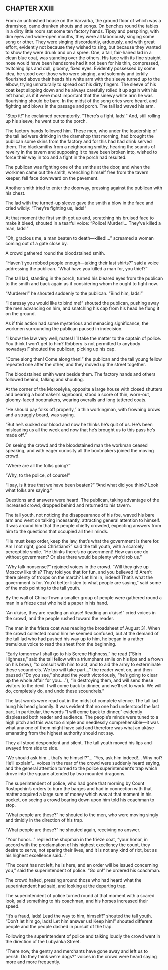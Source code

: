 ## CHAPTER XXIII

From an unfinished house on the Varvárka, the ground floor of which was
a dramshop, came drunken shouts and songs. On benches round the tables
in a dirty little room sat some ten factory hands. Tipsy and perspiring,
with dim eyes and wide-open mouths, they were all laboriously singing
some song or other. They were singing discordantly, arduously, and with
great effort, evidently not because they wished to sing, but because
they wanted to show they were drunk and on a spree. One, a tall,
fair-haired lad in a clean blue coat, was standing over the others. His
face with its fine straight nose would have been handsome had it not
been for his thin, compressed, twitching lips and dull, gloomy, fixed
eyes. Evidently possessed by some idea, he stood over those who were
singing, and solemnly and jerkily flourished above their heads his white
arm with the sleeve turned up to the elbow, trying unnaturally to spread
out his dirty fingers. The sleeve of his coat kept slipping down and he
always carefully rolled it up again with his left hand, as if it were
most important that the sinewy white arm he was flourishing should be
bare. In the midst of the song cries were heard, and fighting and blows
in the passage and porch. The tall lad waved his arm.

“Stop it!” he exclaimed peremptorily. “There’s a fight, lads!” And,
still rolling up his sleeve, he went out to the porch.

The factory hands followed him. These men, who under the leadership of
the tall lad were drinking in the dramshop that morning, had brought the
publican some skins from the factory and for this had had drink served
them. The blacksmiths from a neighboring smithy, hearing the sounds of
revelry in the tavern and supposing it to have been broken into, wished
to force their way in too and a fight in the porch had resulted.

The publican was fighting one of the smiths at the door, and when the
workmen came out the smith, wrenching himself free from the tavern
keeper, fell face downward on the pavement.

Another smith tried to enter the doorway, pressing against the publican
with his chest.

The lad with the turned-up sleeve gave the smith a blow in the face and
cried wildly: “They’re fighting us, lads!”

At that moment the first smith got up and, scratching his bruised
face to make it bleed, shouted in a tearful voice: “Police! Murder!...
They’ve killed a man, lads!”

“Oh, gracious me, a man beaten to death—killed!...” screamed a woman
coming out of a gate close by.

A crowd gathered round the bloodstained smith.

“Haven’t you robbed people enough—taking their last shirts?” said a
voice addressing the publican. “What have you killed a man for, you
thief?”

The tall lad, standing in the porch, turned his bleared eyes from the
publican to the smith and back again as if considering whom he ought to
fight now.

“Murderer!” he shouted suddenly to the publican. “Bind him, lads!”

“I daresay you would like to bind me!” shouted the publican, pushing
away the men advancing on him, and snatching his cap from his head he
flung it on the ground.

As if this action had some mysterious and menacing significance, the
workmen surrounding the publican paused in indecision.

“I know the law very well, mates! I’ll take the matter to the captain
of police. You think I won’t get to him? Robbery is not permitted to
anybody nowadays!” shouted the publican, picking up his cap.

“Come along then! Come along then!” the publican and the tall young
fellow repeated one after the other, and they moved up the street
together.

The bloodstained smith went beside them. The factory hands and others
followed behind, talking and shouting.

At the corner of the Moroséyka, opposite a large house with closed
shutters and bearing a bootmaker’s signboard, stood a score of thin,
worn-out, gloomy-faced bootmakers, wearing overalls and long tattered
coats.

“He should pay folks off properly,” a thin workingman, with frowning
brows and a straggly beard, was saying.

“But he’s sucked our blood and now he thinks he’s quit of us. He’s been
misleading us all the week and now that he’s brought us to this pass
he’s made off.”

On seeing the crowd and the bloodstained man the workman ceased
speaking, and with eager curiosity all the bootmakers joined the moving
crowd.

“Where are all the folks going?”

“Why, to the police, of course!”

“I say, is it true that we have been beaten?” “And what did you think?
Look what folks are saying.”

Questions and answers were heard. The publican, taking advantage of the
increased crowd, dropped behind and returned to his tavern.

The tall youth, not noticing the disappearance of his foe, waved his
bare arm and went on talking incessantly, attracting general attention
to himself. It was around him that the people chiefly crowded, expecting
answers from him to the questions that occupied all their minds.

“He must keep order, keep the law, that’s what the government is there
for. Am I not right, good Christians?” said the tall youth, with a
scarcely perceptible smile. “He thinks there’s no government! How can
one do without government? Or else there would be plenty who’d rob us.”

“Why talk nonsense?” rejoined voices in the crowd. “Will they give
up Moscow like this? They told you that for fun, and you believed it!
Aren’t there plenty of troops on the march? Let him in, indeed! That’s
what the government is for. You’d better listen to what people are
saying,” said some of the mob pointing to the tall youth.

By the wall of China-Town a smaller group of people were gathered round
a man in a frieze coat who held a paper in his hand.

“An ukáse, they are reading an ukáse! Reading an ukáse!” cried voices in
the crowd, and the people rushed toward the reader.

The man in the frieze coat was reading the broadsheet of August 31. When
the crowd collected round him he seemed confused, but at the demand
of the tall lad who had pushed his way up to him, he began in a rather
tremulous voice to read the sheet from the beginning.

“Early tomorrow I shall go to his Serene Highness,” he read (“Sirin
Highness,” said the tall fellow with a triumphant smile on his lips and
a frown on his brow), “to consult with him to act, and to aid the army
to exterminate these scoundrels. We too will take part...” the reader
went on, and then paused (“Do you see,” shouted the youth victoriously,
“he’s going to clear up the whole affair for you....”), “in destroying
them, and will send these visitors to the devil. I will come back to
dinner, and we’ll set to work. We will do, completely do, and undo these
scoundrels.”

The last words were read out in the midst of complete silence. The tall
lad hung his head gloomily. It was evident that no one had understood
the last part. In particular, the words “I will come back to dinner,”
evidently displeased both reader and audience. The people’s minds
were tuned to a high pitch and this was too simple and needlessly
comprehensible—it was what any one of them might have said and therefore
was what an ukáse emanating from the highest authority should not say.

They all stood despondent and silent. The tall youth moved his lips and
swayed from side to side.

“We should ask him... that’s he himself?”... “Yes, ask him indeed!...
Why not? He’ll explain”... voices in the rear of the crowd were
suddenly heard saying, and the general attention turned to the police
superintendent’s trap which drove into the square attended by two
mounted dragoons.

The superintendent of police, who had gone that morning by Count
Rostopchín’s orders to burn the barges and had in connection with that
matter acquired a large sum of money which was at that moment in his
pocket, on seeing a crowd bearing down upon him told his coachman to
stop.

“What people are these?” he shouted to the men, who were moving singly
and timidly in the direction of his trap.

“What people are these?” he shouted again, receiving no answer.

“Your honor...” replied the shopman in the frieze coat, “your honor, in
accord with the proclamation of his highest excellency the count, they
desire to serve, not sparing their lives, and it is not any kind of
riot, but as his highest excellence said...”

“The count has not left, he is here, and an order will be issued
concerning you,” said the superintendent of police. “Go on!” he ordered
his coachman.

The crowd halted, pressing around those who had heard what the
superintendent had said, and looking at the departing trap.

The superintendent of police turned round at that moment with a scared
look, said something to his coachman, and his horses increased their
speed.

“It’s a fraud, lads! Lead the way to him, himself!” shouted the tall
youth. “Don’t let him go, lads! Let him answer us! Keep him!” shouted
different people and the people dashed in pursuit of the trap.

Following the superintendent of police and talking loudly the crowd went
in the direction of the Lubyánka Street.

“There now, the gentry and merchants have gone away and left us to
perish. Do they think we’re dogs?” voices in the crowd were heard saying
more and more frequently.





